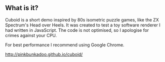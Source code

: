 ## What is it?

Cuboid is a short demo inspired by 80s isometric puzzle games, like the ZX Spectrum's Head over Heels. It was created to test a toy software renderer I had written in JavaScript. The code is not optimised, so I apologise for crimes against your CPU.

For best performance I recommend using Google Chrome.

http://pinkbunkadoo.github.io/cuboid/
